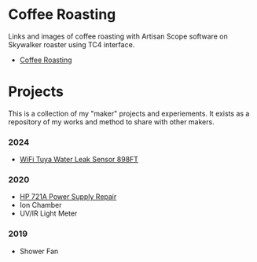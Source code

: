 # Coffee Roasting

Links and images of coffee roasting with Artisan Scope software on Skywalker roaster using TC4 interface.

 * [Coffee Roasting](https://scottjames.github.io/coffee-roasting/)

# Projects

This is a collection of my "maker" projects and experiements.
It exists as a repository of my works and method to share with other makers.

### 2024

 * [WiFi Tuya Water Leak Sensor 898FT](2024-tuya-water-leak-detector/)

### 2020
 * [HP 721A Power Supply Repair](https://scottjames.github.io/2020-hp-721a-power-supply)
 * Ion Chamber
 * UV/IR Light Meter
 
### 2019
 * Shower Fan

